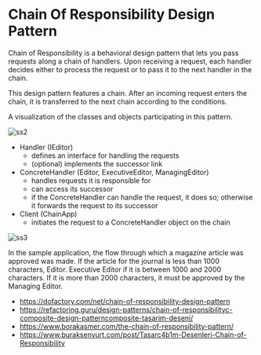 # Chain Of Responsibility Design Pattern

Chain of Responsibility is a behavioral design pattern that lets you pass requests along a chain of handlers. Upon receiving a request, each handler decides either to process the request or to pass it to the next handler in the chain.

This design pattern features a chain. After an incoming request enters the chain, it is transferred to the next chain according to the conditions.


A visualization of the classes and objects participating in this pattern.

![ss2](https://user-images.githubusercontent.com/29948990/234133297-fa6cb106-75da-4f0e-955d-82af9c424541.png)


* Handler   (IEditor)
    * defines an interface for handling the requests
    * (optional) implements the successor link
* ConcreteHandler   (Editor, ExecutiveEditor, ManagingEditor)
    * handles requests it is responsible for
    * can access its successor
    * if the ConcreteHandler can handle the request, it does so; otherwise it forwards the request to its successor
* Client   (ChainApp)
    * initiates the request to a ConcreteHandler object on the chain




![ss3](https://user-images.githubusercontent.com/29948990/234133327-e757eb36-6bec-48a0-8c88-7c3c961c17c6.png)

In the sample application, the flow through which a magazine article was approved was made. If the article for the journal is less than 1000 characters, Editor. Executive Editor if it is between 1000 and 2000 characters. If it is more than 2000 characters, it must be approved by the Managing Editor.



* https://dofactory.com/net/chain-of-responsibility-design-pattern
* https://refactoring.guru/design-patterns/chain-of-responsibilityc-composite-design-patterncomposite-tasarim-deseni/
* https://www.borakasmer.com/the-chain-of-responsibility-pattern/
* https://www.buraksenyurt.com/post/Tasarc4b1m-Desenleri-Chain-of-Responsibility
